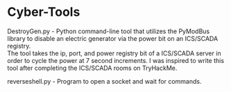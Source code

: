 # Cyber-Tools

DestroyGen.py -
Python command-line tool that utilizes the PyModBus library to disable an electric generator via the power bit on an ICS/SCADA registry.  
The tool takes the ip, port, and power registry bit of a ICS/SCADA server in order to cycle the power at 7 second increments. 
I was inspired to write this tool after completing the ICS/SCADA rooms on TryHackMe.

reverseshell.py - 
Program to open a socket and wait for commands.
